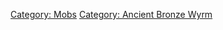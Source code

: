 [Category: Mobs](Category:_Mobs "wikilink") [Category: Ancient Bronze
Wyrm](Category:_Ancient_Bronze_Wyrm "wikilink")

